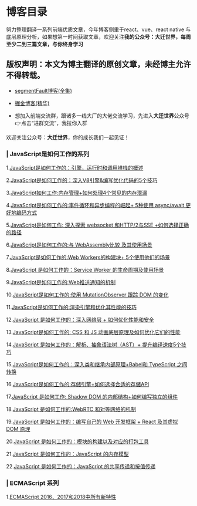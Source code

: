 # 博客目录

努力整理翻译一系列前端优质文章，今年博客侧重于react、vue、react native 与底层原理分析，如果想第一时间获取文章，欢迎关注**我的公众号：大迁世界，每周至少二到三篇文章，与你终身学习**

## 版权声明：本文为博主翻译的原创文章，未经博主允许不得转载。

* [segmentFault博客(全集)](https://segmentfault.com/u/minnanitkong/articles)

* [掘金博客(精华)](https://juejin.im/user/59df61ec51882578ce26ee6e/posts)

* 想加入前端交流群，跟诸多一线大厂的大佬交流学习，先进入**大迁世界**公众号👉点击“进群交流”，我拉你入群

欢迎关注公众号：**大迁世界**，你的成长我们一起见证！


### | JavaScript是如何工作的系列


1.[JavaScript是如何工作的：引擎，运行时和调用堆栈的概述](https://github.com/qq449245884/xiaozhi/issues/1)

2.[JavaScript是如何工作的：深入V8引擎&编写优化代码的5个技巧](https://github.com/qq449245884/xiaozhi/issues/2)

3.[JavaScript如何工作:内存管理+如何处理4个常见的内存泄漏](https://github.com/qq449245884/xiaozhi/issues/3)

4.[JavaScript是如何工作的:事件循环和异步编程的崛起+ 5种使用 async/await 更好地编码方式](https://github.com/qq449245884/xiaozhi/issues/4)

5.[JavaScript是如何工作: 深入探索 websocket 和HTTP/2与SSE +如何选择正确的路径 ](https://github.com/qq449245884/xiaozhi/issues/5)

6.[JavaScript是如何工作的:与 WebAssembly比较 及其使用场景](https://github.com/qq449245884/xiaozhi/issues/6)

7.[JavaScript是如何工作的:Web Workers的构建块+ 5个使用他们的场景](https://github.com/qq449245884/xiaozhi/issues/7)

8.[JavaScript 是如何工作的：Service Worker 的生命周期及使用场景](https://github.com/qq449245884/xiaozhi/issues/8)

9.[JavaScript是如何工作的:Web推送通知的机制](https://github.com/qq449245884/xiaozhi/issues/9)

10.[JavaScript是如何工作的:使用 MutationObserver 跟踪 DOM 的变化](https://github.com/qq449245884/xiaozhi/issues/10)

11.[JavaScript是如何工作的:渲染引擎和优化其性能的技巧](https://github.com/qq449245884/xiaozhi/issues/11)

12.[JavaScript 是如何工作的：深入网络层 + 如何优化性能和安全](https://github.com/qq449245884/xiaozhi/issues/12)

13.[JavaScript是如何工作的: CSS 和 JS 动画底层原理及如何优化它们的性能](https://github.com/qq449245884/xiaozhi/issues/13)

14.[JavaScript 是如何工作的：解析、抽象语法树（AST）+ 提升编译速度5个技巧](https://github.com/qq449245884/xiaozhi/issues/14)

15.[JavaScript是如何工作的：深入类和继承内部原理+Babel和 TypeScript 之间转换](https://github.com/qq449245884/xiaozhi/issues/15)

16.[JavaScript是如何工作的:存储引擎+如何选择合适的存储API](https://github.com/qq449245884/xiaozhi/issues/16)

17.[JavaScript 是如何工作: Shadow DOM 的内部结构+如何编写独立的组件](https://github.com/qq449245884/xiaozhi/issues/17)

18.[JavaScript 是如何工作的:WebRTC 和对等网络的机制 ](https://github.com/qq449245884/xiaozhi/issues/18)

19.[JavaScript 是如何工作的：编写自己的 Web 开发框架 + React 及其虚拟 DOM 原理](https://github.com/qq449245884/xiaozhi/issues/19)

20.[JavaScript 是如何工作的：模块的构建以及对应的打包工具](https://github.com/qq449245884/xiaozhi/issues/20)

21.[JavaScript 是如何工作的：JavaScript 的内存模型 ](https://github.com/qq449245884/xiaozhi/issues/21)

22.[JavaScript 是如何工作的：JavaScript 的共享传递和按值传递](https://github.com/qq449245884/xiaozhi/issues/22)



### | ECMAScript 系列


1.[ECMAScript 2016、2017和2018中所有新特性](https://github.com/qq449245884/xiaozhi/issues/23)





